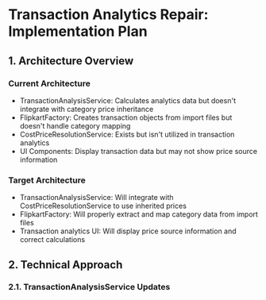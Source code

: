 # Transaction Analytics Repair: Implementation Plan

## 1. Architecture Overview

### Current Architecture
- TransactionAnalysisService: Calculates analytics data but doesn't integrate with category price inheritance
- FlipkartFactory: Creates transaction objects from import files but doesn't handle category mapping
- CostPriceResolutionService: Exists but isn't utilized in transaction analytics
- UI Components: Display transaction data but may not show price source information

### Target Architecture
- TransactionAnalysisService: Will integrate with CostPriceResolutionService to use inherited prices
- FlipkartFactory: Will properly extract and map category data from import files
- Transaction analytics UI: Will display price source information and correct calculations


## 2. Technical Approach

### 2.1. TransactionAnalysisService Updates


